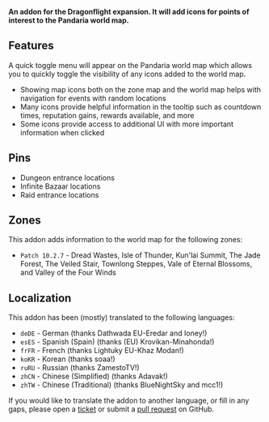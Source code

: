 **An addon for the Dragonflight expansion. It will add icons for points of interest to the Pandaria world map.**

## Features

A quick toggle menu will appear on the Pandaria world map which allows you to quickly toggle the visibility of any icons added to the world map.

* Showing map icons both on the zone map and the world map helps with navigation for events with random locations
* Many icons provide helpful information in the tooltip such as countdown times, reputation gains, rewards available, and more
* Some icons provide access to additional UI with more important information when clicked

## Pins

* Dungeon entrance locations
* Infinite Bazaar locations
* Raid entrance locations

## Zones

This addon adds information to the world map for the following zones:

* `Patch 10.2.7` - Dread Wastes, Isle of Thunder, Kun'lai Summit, The Jade Forest, The Veiled Stair, Townlong Steppes, Vale of Eternal Blossoms, and Valley of the Four Winds

## Localization

This addon has been (mostly) translated to the following languages:

* `deDE` - German (thanks Dathwada EU-Eredar and Ioney!)
* `esES` - Spanish (Spain) (thanks (EU) Krovikan-Minahonda!)
* `frFR` - French (thanks Lightuky EU-Khaz Modan!)
* `koKR` - Korean (thanks soaa!)
* `ruRU` - Russian (thanks ZamestoTV!)
* `zhCN` - Chinese (Simplified) (thanks Adavak!)
* `zhTW` - Chinese (Traditional) (thanks BlueNightSky and mcc1!)

If you would like to translate the addon to another language, or fill in any gaps, please open a [ticket](https://github.com/wyldclaw/betterworldmap-dragonflight/issues) or submit a [pull request](https://github.com/wyldclaw/betterworldmap-dragonflight/pulls) on GitHub.
